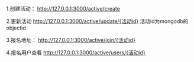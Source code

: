 1.创建活动：
http://127.0.0.1:3000/active/create

2.更新活动
http://127.0.0.1:3000/active/update/{活动id}
活动id为mongodb的objectid

3.报名地址：
http://127.0.0.1:3000/active/join/{活动id}

4.报名用户查看
http://127.0.0.1:3000/active/users/{活动id}
